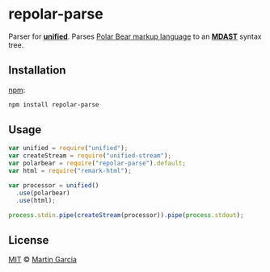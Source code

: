 # repolar-parse

Parser for [**unified**][unified]. Parses [Polar Bear markup language](https://bear.app/faq/Markup%20:%20Markdown/Polar%20Bear%20markup%20language/) to an
[**MDAST**][mdast] syntax tree.

## Installation

[npm][]:

```sh
npm install repolar-parse
```

## Usage

```js
var unified = require("unified");
var createStream = require("unified-stream");
var polarbear = require("repolar-parse").default;
var html = require("remark-html");

var processor = unified()
  .use(polarbear)
  .use(html);

process.stdin.pipe(createStream(processor)).pipe(process.stdout);
```

## License

[MIT][license] © [Martin Garcia][author]

<!-- Definitions -->

[license]: https://github.com/magarcia/repolar/blob/master/license
[author]: http://github.com/magarcia
[npm]: https://docs.npmjs.com/cli/install
[unified]: https://github.com/unifiedjs/unified
[mdast]: https://github.com/syntax-tree/mdast
